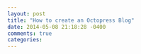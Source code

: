 ```yaml
---
layout: post
title: "How to create an Octopress Blog"
date: 2014-05-08 21:18:28 -0400
comments: true
categories: 
---
```

